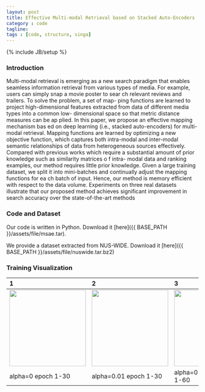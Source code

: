 ```yaml
---
layout: post
title: Effective Multi-modal Retrieval based on Stacked Auto-Encoders
category : code
tagline:
tags : [code, structure, singa]
---
```

{% include JB/setup %}

### Introduction

Multi-modal retrieval is emerging as a new search paradigm that enables
seamless information retrieval from various types of media. For example,
users can simply snap a movie poster to sear ch relevant reviews and trailers.
To solve the problem, a set of map- ping functions are learned to project
high-dimensional features extracted from data of different media types into
a common low- dimensional space so that metric distance measures can be ap
plied.  In this paper, we propose an effective mapping mechanism bas ed on deep
learning (i.e., stacked auto-encoders) for multi-modal retrieval. Mapping
functions are learned by optimizing a new objective function, which captures
both intra-modal and inter-modal semantic relationships of data from
heterogeneous sources effectively. Compared with previous works which require
a substantial amount of prior knowledge such as similarity matrices o f
intra- modal data and ranking examples, our method requires little prior
knowledge. Given a large training dataset, we split it into mini-batches and
continually adjust the mapping functions for ea ch batch of input. Hence, our
method is memory efficient with respect to the data volume. Experiments on
three real datasets illustrate that our proposed method achieves significant
improvement in search accuracy over the state-of-the-art methods

### Code and Dataset

Our code is written in Python. Download it [here]({{ BASE_PATH }}/assets/file/msae.tar).

We provide a dataset extracted from NUS-WIDE. Download it [here]({{ BASE_PATH }}/assets/file/nuswide.tar.bz2)

### Training Visualization

  1|2|3|4
  :---|:---|:---|:---
  <img src="{{ BASE_PATH }}/assets/image/alpha000.gif"  width="200px"/> | <img src="{{ BASE_PATH }}/assets/image/alpha01.gif" width="200px"/> | <img src="{{ BASE_PATH }}/assets/image/beta001.gif"  width="200px"/> | <img src="{{ BASE_PATH }}/assets/image/beta01.gif"  width="200px"/>
  alpha=0 epoch 1-30 | alpha=0.01 epoch 1-30 | alpha=0 beta=0.01 epoch 1-60 |alpha=0 beta=0.1 epoch 1-60
